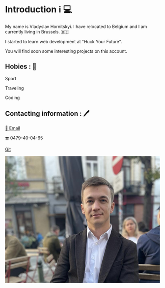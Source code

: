 # Introduction ℹ️ 💻

My name is Vladyslav Hornitskyi. I have relocated to Belgium and I am currently
living in Brussels. 🇧🇪

I started to learn web development at "Huck Your Future".

You will find soon some interesting projects on this account.

## Hobies : 🧭

Sport

Traveling

Coding

## Contacting information : 🖊️

[📧 Email](vladyslavhornitskyi@gmail.com)

☎️ 0479-40-04-65

[Git](https://github.com/VladyslavHornitskyi)

![Vlad](./img/Vladyslav.jpeg)
